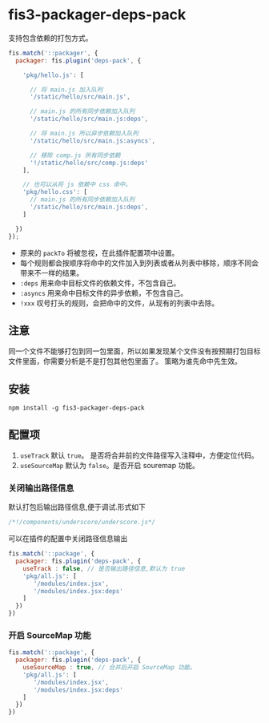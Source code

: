 # fis3-packager-deps-pack

支持包含依赖的打包方式。

```js
fis.match('::packager', {
  packager: fis.plugin('deps-pack', {

    'pkg/hello.js': [

      // 将 main.js 加入队列
      '/static/hello/src/main.js',

      // main.js 的所有同步依赖加入队列
      '/static/hello/src/main.js:deps',

      // 将 main.js 所以异步依赖加入队列
      '/static/hello/src/main.js:asyncs',

      // 移除 comp.js 所有同步依赖
      '!/static/hello/src/comp.js:deps'
    ],

    // 也可以从将 js 依赖中 css 命中。
    'pkg/hello.css': [
      // main.js 的所有同步依赖加入队列
      '/static/hello/src/main.js:deps',
    ]

  })
});
```

* 原来的 `packTo` 将被忽视，在此插件配置项中设置。
* 每个规则都会按顺序将命中的文件加入到列表或者从列表中移除，顺序不同会带来不一样的结果。
* `:deps` 用来命中目标文件的依赖文件，不包含自己。
* `:asyncs` 用来命中目标文件的异步依赖，不包含自己。
* `!xxx` 叹号打头的规则，会把命中的文件，从现有的列表中去除。

## 注意

同一个文件不能够打包到同一包里面，所以如果发现某个文件没有按预期打包目标文件里面，你需要分析是不是打包其他包里面了。
策略为谁先命中先生效。

## 安装

```
npm install -g fis3-packager-deps-pack
```

## 配置项

1. `useTrack` 默认 `true`。 是否将合并前的文件路径写入注释中，方便定位代码。
2. `useSourceMap` 默认为 `false`。是否开启 souremap 功能。

### 关闭输出路径信息

默认打包后输出路径信息,便于调试.形式如下

```js
/*!/components/underscore/underscore.js*/
```

可以在插件的配置中关闭路径信息输出

```js
fis.match('::package', {
  packager: fis.plugin('deps-pack', {
    useTrack : false, // 是否输出路径信息,默认为 true
    'pkg/all.js': [
       '/modules/index.jsx',
       '/modules/index.jsx:deps'
    ]
  })
})
```

### 开启 SourceMap 功能

```js
fis.match('::package', {
  packager: fis.plugin('deps-pack', {
    useSourceMap : true, // 合并后开启 SourceMap 功能。
    'pkg/all.js': [
       '/modules/index.jsx',
       '/modules/index.jsx:deps'
    ]
  })
})
```
